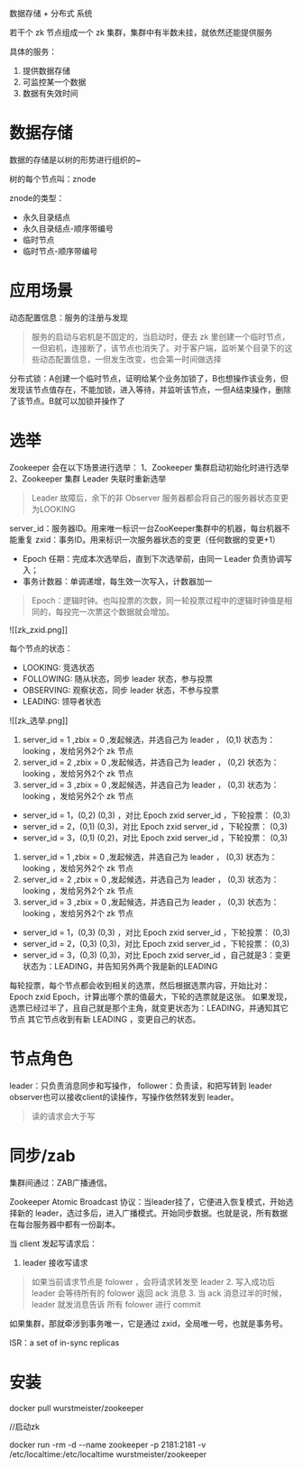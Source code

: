 数据存储 + 分布式  系统

若干个 zk 节点组成一个 zk 集群，集群中有半数未挂，就依然还能提供服务

具体的服务：
1. 提供数据存储
2. 可监控某一个数据
3. 数据有失效时间

# 数据存储

数据的存储是以树的形势进行组织的~

树的每个节点叫：znode

znode的类型：
- 永久目录结点
- 永久目录结点-顺序带编号
- 临时节点
- 临时节点-顺序带编号

# 应用场景

动态配置信息：服务的注册与发现
>服务的启动与宕机是不固定的，当启动时，便去 zk 里创建一个临时节点，一但宕机，连接断了，该节点也消失了。对于客户端，监听某个目录下的这些动态配置信息，一但发生改变，也会第一时间做选择

分布式锁：A创建一个临时节点，证明给某个业务加锁了，B也想操作该业务，但发现该节点值存在，不能加锁，进入等待，并监听该节点，一但A结束操作，删除了该节点。B就可以加锁并操作了


# 选举

Zookeeper 会在以下场景进行选举：
1、Zookeeper 集群启动初始化时进行选举
2、Zookeeper 集群 Leader 失联时重新选举
>Leader 故障后，余下的非 Observer 服务器都会将自己的服务器状态变更为LOOKING


server_id：服务器ID。用来唯一标识一台ZooKeeper集群中的机器，每台机器不能重复
zxid：事务ID。用来标识一次服务器状态的变更（任何数据的变更+1）
- Epoch 任期：完成本次选举后，直到下次选举前，由同一 Leader 负责协调写入；
- 事务计数器：单调递增，每生效一次写入，计数器加一
>Epoch：逻辑时钟。也叫投票的次数，同一轮投票过程中的逻辑时钟值是相同的，每投完一次票这个数据就会增加。

![[zk_zxid.png]]


每个节点的状态：

- LOOKING: 竞选状态
- FOLLOWING: 随从状态，同步 leader 状态，参与投票
- OBSERVING: 观察状态，同步 leader 状态，不参与投票
- LEADING: 领导者状态

![[zk_选举.png]]

1. server_id = 1 ,zbix = 0 ,发起候选，并选自己为 leader ， (0,1) 状态为：looking ，发给另外2个 zk 节点
2. server_id = 2 ,zbix = 0 ,发起候选，并选自己为 leader ， (0,2) 状态为：looking ，发给另外2个 zk 节点
3. server_id = 3 ,zbix = 0 ,发起候选，并选自己为 leader ， (0,3) 状态为：looking ，发给另外2个 zk 节点

- server_id = 1，(0,2) (0,3) ，对比 Epoch zxid server_id ，下轮投票： (0,3)
- server_id = 2，(0,1) (0,3)，对比 Epoch zxid server_id ，下轮投票： (0,3)
- server_id = 3，(0,1) (0,2)，对比 Epoch zxid server_id ，下轮投票： (0,3)

1. server_id = 1 ,zbix = 0 ,发起候选，并选自己为 leader ， (0,3) 状态为：looking ，发给另外2个 zk 节点
2. server_id = 2 ,zbix = 0 ,发起候选，并选自己为 leader ， (0,3) 状态为：looking ，发给另外2个 zk 节点
3. server_id = 3 ,zbix = 0 ,发起候选，并选自己为 leader ， (0,3) 状态为：looking ，发给另外2个 zk 节点

- server_id = 1，(0,3) (0,3) ，对比 Epoch zxid server_id ，下轮投票： (0,3)
- server_id = 2，(0,3) (0,3)，对比 Epoch zxid server_id ，下轮投票： (0,3)
- server_id = 3，(0,3) (0,3)，对比 Epoch zxid server_id ，自己就是3：变更状态为：LEADING，并告知另外两个我是新的LEADING

每轮投票，每个节点都会收到相关的选票，然后根据选票内容，开始比对：
Epoch zxid Epoch，计算出哪个票的值最大，下轮的选票就是这张。
如果发现，选票已经过半了，且自己就是那个主角，就变更状态为：LEADING，并通知其它节点
其它节点收到有新 LEADING ，变更自己的状态。


# 节点角色

leader：只负责消息同步和写操作，
follower：负责读，和把写转到 leader
observer也可以接收client的读操作，写操作依然转发到 leader。
>读的请求会大于写


# 同步/zab

集群间通过：ZAB广播通信。

Zookeeper Atomic Broadcast 协议：当leader挂了，它便进入恢复模式，开始选择新的 leader，选过多后，进入广播模式。开始同步数据。也就是说，所有数据在每台服务器中都有一份副本。

当 client 发起写请求后：

1. leader 接收写请求
>如果当前请求节点是 folower ，会将请求转发至 leader
>2. 写入成功后 leader 会等待所有的 folower 返回 ack 消息
>3. 当 ack 消息过半的时候，leader 就发消息告诉 所有  folower 进行 commit





如果集群，那就牵涉到事务唯一，它是通过 zxid，全局唯一号，也就是事务号。

ISR：a set of in\-sync replicas


# 安装
docker pull wurstmeister/zookeeper

//启动zk

docker run \-rm \-d \-\-name zookeeper \-p 2181:2181 \-v /etc/localtime:/etc/localtime wurstmeister/zookeeper

